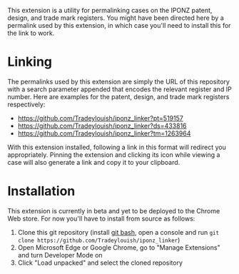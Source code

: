 This extension is a utility for permalinking cases on the IPONZ patent, design, and trade mark registers. You might have been directed here by a permalink used by this extension, in which case you'll need to install this for the link to work. 

# Linking
The permalinks used by this extension are simply the URL of this repository with a search parameter appended that encodes the relevant register and IP number. 
Here are examples for the patent, design, and trade mark registers respectively:
* https://github.com/Tradeylouish/iponz_linker?pt=519157
* https://github.com/Tradeylouish/iponz_linker?ds=433816
* https://github.com/Tradeylouish/iponz_linker?tm=1263964

With this extension installed, following a link in this format will redirect you appropriately. Pinning the extension and clicking its icon while viewing a case will also generate a link and copy it to your clipboard.

# Installation
This extension is currently in beta and yet to be deployed to the Chrome Web store. For now you'll have to install from source as follows:
1. Clone this git repository (install [git bash](https://www.git-scm.com/downloads), open a console and run `git clone https://github.com/Tradeylouish/iponz_linker`)
2. Open Microsoft Edge or Google Chrome, go to "Manage Extensions" and turn Developer Mode on
3. Click "Load unpacked" and select the cloned repository
